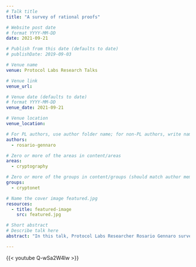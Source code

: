```yaml
---
# Talk title
title: "A survey of rational proofs"

# Website post date
# format YYYY-MM-DD
date: 2021-09-21

# Publish from this date (defaults to date)
# publishDate: 2019-09-03

# Venue name
venue: Protocol Labs Research Talks

# Venue link
venue_url:

# Venue date (defaults to date)
# format YYYY-MM-DD
venue_date: 2021-09-21

# Venue location
venue_location:

# For PL authors, use author folder name; for non-PL authors, write name as in paper within ""
authors:
  - rosario-gennaro

# Zero or more of the areas in content/areas
areas:
  - cryptography

# Zero or more of the groups in content/groups (should match author membership)
groups:
  - cryptonet

# Name the cover image featured.jpg
resources:
  - title: featured-image
    src: featured.jpg

# Short abstract
# Describe talk here
abstract: "In this talk, Protocol Labs Researcher Rosario Gennaro surveys some of the main results and approaches in the area of Rational Proofs, including a fascinating connection to Fine-Grained Cryptography (defined as Cryptography which is secure against adversaries that run in a fixed polynomial time, as opposed to any poly-time adversary) and discusses the main open problems."

---
```



{{< youtube Q-wSa2W4lw >}}
